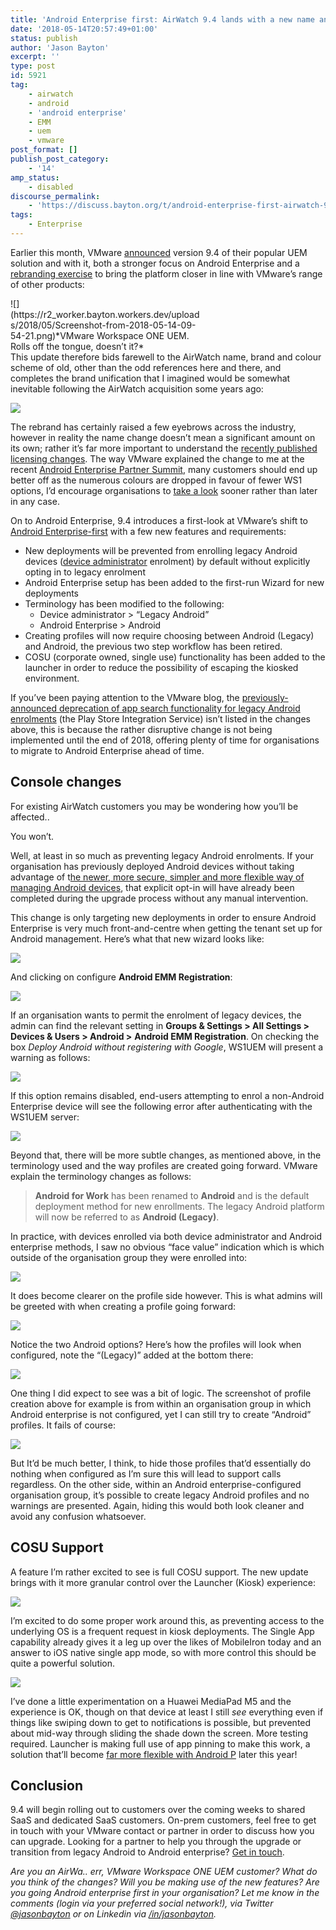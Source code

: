 ```yaml
---
title: 'Android Enterprise first: AirWatch 9.4 lands with a new name and focus'
date: '2018-05-14T20:57:49+01:00'
status: publish
author: 'Jason Bayton'
excerpt: ''
type: post
id: 5921
tag:
    - airwatch
    - android
    - 'android enterprise'
    - EMM
    - uem
    - vmware
post_format: []
publish_post_category:
    - '14'
amp_status:
    - disabled
discourse_permalink:
    - 'https://discuss.bayton.org/t/android-enterprise-first-airwatch-9-4-lands-with-a-new-name-and-focus/133'
tags:
    - Enterprise
---
```

Earlier this month, VMware [announced](https://docs.vmware.com/en/VMware-Workspace-ONE-UEM/9.4/rn/workspace-one-uem-94-release-notes.html) version 9.4 of their popular UEM solution and with it, both a stronger focus on Android Enterprise and a [rebranding exercise](https://support.air-watch.com/articles/360000953347) to bring the platform closer in line with VMware’s range of other products:

<div class="wp-caption alignnone" id="attachment_5927" style="width: 305px">![](https://r2_worker.bayton.workers.dev/uploads/2018/05/Screenshot-from-2018-05-14-09-54-21.png)*VMware Workspace ONE UEM. Rolls off the tongue, doesn’t it?*

</div>This update therefore bids farewell to the AirWatch name, brand and colour scheme of old, other than the odd references here and there, and completes the brand unification that I imagined would be somewhat inevitable following the AirWatch acquisition some years ago:

![](https://r2_worker.bayton.workers.dev/uploads/2018/05/Screenshot-2018-5-18-Getting-Started-Getting-Started.png)

The rebrand has certainly raised a few eyebrows across the industry, however in reality the name change doesn’t mean a significant amount on its own; rather it’s far more important to understand the [recently published licensing changes](https://support.air-watch.com/articles/360003860514). The way VMware explained the change to me at the recent [Android Enterprise Partner Summit](/2018/05/live-android-enterprise-partner-summit-2018/), many customers should end up better off as the numerous colours are dropped in favour of fewer WS1 options, I’d encourage organisations to [take a look](https://www.vmware.com/products/workspace-one.html#pricing) sooner rather than later in any case.

On to Android Enterprise, 9.4 introduces a first-look at VMware’s shift to [Android Enterprise-first](https://blogs.vmware.com/euc/2017/12/android-enterprise-front-center.html) with a few new features and requirements:

- New deployments will be prevented from enrolling legacy Android devices ([device administrator](/android/android-glossary/#device-administrator) enrolment) by default without explicitly opting in to legacy enrolment
- Android Enterprise setup has been added to the first-run Wizard for new deployments
- Terminology has been modified to the following: 
  - Device administrator &gt; “Legacy Android”
  - Android Enterprise &gt; Android
- Creating profiles will now require choosing between Android (Legacy) and Android, the previous two step workflow has been retired.
- COSU (corporate owned, single use) functionality has been added to the launcher in order to reduce the possibility of escaping the kiosked environment.

If you’ve been paying attention to the VMware blog, the [previously-announced deprecation of app search functionality for legacy Android enrolments](https://support.air-watch.com/articles/115015773788) (the Play Store Integration Service) isn’t listed in the changes above, this is because the rather disruptive change is not being implemented until the end of 2018, offering plenty of time for organisations to migrate to Android Enterprise ahead of time.

Console changes
---------------

For existing AirWatch customers you may be wondering how you’ll be affected..

You won’t.

Well, at least in so much as preventing legacy Android enrolments. If your organisation has previously deployed Android devices without taking advantage of t[he newer, more secure, simpler and more flexible way of managing Android devices](/android/what-is-android-enterprise-and-why-is-it-used/), that explicit opt-in will have already been completed during the upgrade process without any manual intervention.

This change is only targeting new deployments in order to ensure Android Enterprise is very much front-and-centre when getting the tenant set up for Android management. Here’s what that new wizard looks like:

![](https://r2_worker.bayton.workers.dev/uploads/2018/05/Screenshot-2018-5-18-Getting-Started-Workspace-ONE.png)

And clicking on configure **Android EMM Registration**:

![](https://r2_worker.bayton.workers.dev/uploads/2018/05/Screenshot-from-2018-05-14-10-06-09.png)

If an organisation wants to permit the enrolment of legacy devices, the admin can find the relevant setting in **Groups &amp; Settings &gt; All Settings &gt; Devices &amp; Users &gt; Android &gt;** **Android EMM Registration**. On checking the box *Deploy Android without registering with Google*, WS1UEM will present a warning as follows:

![](https://r2_worker.bayton.workers.dev/uploads/2018/05/Screenshot-from-2018-05-14-10-08-07.png)

If this option remains disabled, end-users attempting to enrol a non-Android Enterprise device will see the following error after authenticating with the WS1UEM server:

![](https://r2_worker.bayton.workers.dev/uploads/2018/05/Screenshot_20180514-103002.jpg)

Beyond that, there will be more subtle changes, as mentioned above, in the terminology used and the way profiles are created going forward. VMware explain the terminology changes as follows:

> **Android for Work** has been renamed to **Android** and is the default deployment method for new enrollments. The legacy Android platform will now be referred to as **Android (Legacy)**.

In practice, with devices enrolled via both device administrator and Android enterprise methods, I saw no obvious “face value” indication which is which outside of the organisation group they were enrolled into:

![](https://r2_worker.bayton.workers.dev/uploads/2018/05/Screenshot-from-2018-05-14-10-42-22.png)

It does become clearer on the profile side however. This is what admins will be greeted with when creating a profile going forward:

![](https://r2_worker.bayton.workers.dev/uploads/2018/05/Screenshot-from-2018-05-14-10-44-10.png)

Notice the two Android options? Here’s how the profiles will look when configured, note the “(Legacy)” added at the bottom there:

![](https://r2_worker.bayton.workers.dev/uploads/2018/05/Screenshot-from-2018-05-14-10-51-11.png)

One thing I did expect to see was a bit of logic. The screenshot of profile creation above for example is from within an organisation group in which Android enterprise is not configured, yet I can still try to create “Android” profiles. It fails of course:

![](https://r2_worker.bayton.workers.dev/uploads/2018/05/Screenshot-from-2018-05-14-10-46-58.png)

But It’d be much better, I think, to hide those profiles that’d essentially do nothing when configured as I’m sure this will lead to support calls regardless. On the other side, within an Android enterprise-configured organisation group, it’s possible to create legacy Android profiles and no warnings are presented. Again, hiding this would both look cleaner and avoid any confusion whatsoever.

COSU Support
------------

A feature I’m rather excited to see is full COSU support. The new update brings with it more granular control over the Launcher (Kiosk) experience:

![](https://r2_worker.bayton.workers.dev/uploads/2018/05/Screenshot-from-2018-05-14-11-59-49.png)

I’m excited to do some proper work around this, as preventing access to the underlying OS is a frequent request in kiosk deployments. The Single App capability already gives it a leg up over the likes of MobileIron today and an answer to iOS native single app mode, so with more control this should be quite a powerful solution.

![](https://r2_worker.bayton.workers.dev/uploads/2018/05/Screenshot_20180514-121958.jpg)

I’ve done a little experimentation on a Huawei MediaPad M5 and the experience is OK, though on that device at least I still *see* everything even if things like swiping down to get to notifications is possible, but prevented about mid-way through sliding the shade down the screen. More testing required. Launcher is making full use of app pinning to make this work, a solution that’ll become [far more flexible with Android P](/2018/03/android-p-demonstrates-googles-focus-on-the-enterprise/) later this year!

Conclusion
----------

9.4 will begin rolling out to customers over the coming weeks to shared SaaS and dedicated SaaS customers. On-prem customers, feel free to get in touch with your VMware contact or partner in order to discuss how you can upgrade. Looking for a partner to help you through the upgrade or transition from legacy Android to Android enterprise? [Get in touch](/contact).

*Are you an AirWa.. err, VMware Workspace ONE UEM customer? What do you think of the changes? Will you be making use of the new features? Are you going Android enterprise first in your organisation? Let me know in the comments (login via your preferred social network!), via Twitter [@jasonbayton](https://twitter.com/jasonbayton) or on Linkedin via [/in/jasonbayton](https://linkedin.com/in/jasonbayton).*